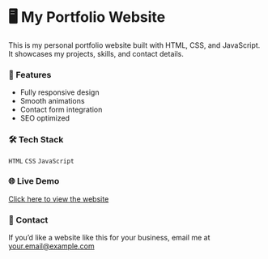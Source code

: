 # 🖥️ My Portfolio Website  

This is my personal portfolio website built with HTML, CSS, and JavaScript.  
It showcases my projects, skills, and contact details.

### 🚀 Features
- Fully responsive design  
- Smooth animations  
- Contact form integration  
- SEO optimized  

### 🛠️ Tech Stack
`HTML` `CSS` `JavaScript`  

### 🌐 Live Demo
[Click here to view the website](https://yaseen2002.my.canva.site/green-modern-minimal-design-graphic-design-online-portfolio)

### 📩 Contact
If you’d like a website like this for your business, email me at [your.email@example.com](mailto:abdullahch5968@gmail.com)
